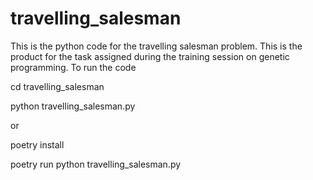 # travelling_salesman
This is the python code for the travelling salesman problem. This is the product for the task assigned during the training session on genetic programming.
To run the code


cd travelling_salesman

python travelling_salesman.py


or


poetry install


poetry run python travelling_salesman.py
